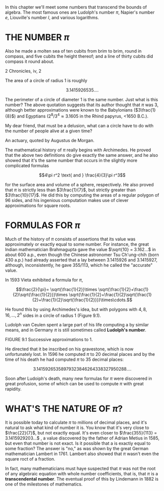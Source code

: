 In this chapter we'll meet some numbers that transcend the bounds of
algebra. The most famous ones are Ludolph's number $\pi$, Napier's
number $e$, Liouville's number $l$, and various logarithms.

# THE NUMBER $\pi$

Also he made a molten sea of ten cubits from brim to brim, round in
compass, and five cubits the height thereof; and a line of thirty cubits
did compass it round about.

2 Chronicles, iv, 2

The area of a circle of radius $1$ is roughly

$$3.1415926535 ....$$

The perimeter of a circle of diameter $1$ is the same number. Just what
is this number? The above quotation suggests that its author thought
that $\pi$ was $3$, although better approximations were known to the
Babylonians ($3\frac{1}{8}$) and Egyptians ($2^8/3^4 \approx 3.1605$ in
the Rhind papyrus, \<1650 B.C.).

My dear friend, that must be a delusion, what can a circle have to do
with the number of people alive at a given time?

An actuary, quoted by Augustus de Morgan.

The mathematical history of $\pi$ really begins with Archimedes. He
proved that the above two definitions do give exactly the same answer,
and he also showed that it's the same number that occurs in the slightly
more complicated formulas

$$4\pi r^2 \text{ and } \frac{4}{3}\pi r^3$$

for the surface area and volume of a sphere, respectively. He also
proved that $\pi$ is strictly less than $3\frac{1}{7}$, but strictly
greater than $3\frac{10}{17}$. He did this by computing the areas of a
regular polygon of $96$ sides, and his ingenious computation makes use
of clever approximations for square roots.

# FORMULAS FOR $\pi$

Much of the history of $\pi$ consists of assertions that its value was
approximately or exactly equal to some number. For instance, the great
Indian mathematician Brahmagupta gave the value $\sqrt{10} = 3.162...$
in about 600 a.p., even though the Chinese astronomer Tsu Ch'ung-chih
(born 430 a.p.) had already asserted that a lay between $3.1415926$ and
$3.1415927$, although, inconsistently, he gave $355/113$, which he
called the "accurate" value.

In 1593 Vieta exhibited a formula for $\pi$,

$$\frac{2}{\pi}=
    \sqrt{\frac{1}{2}}\times
    \sqrt{\frac{1}{2}+\frac{1}{2}\sqrt{\frac{1}{2}}}\times
    \sqrt{\frac{1}{2}+\frac{1}{2}\sqrt{\frac{1}{2}+\frac{1}{2}\sqrt{\frac{1}{2}}}}\times\cdots.$$

He found this by using Archimedes's idea, but with polygons with
$4, 8, 16,... , 2^n$ sides in a circle of radius $1$ (Figure 9.1).

Ludolph van Ceulen spent a large part of his life computing a by similar
means, and in Germany $\pi$ is still sometimes called **Ludolph's
number**.

FIGURE 9.1 Successive approximations to $1$.

He directed that it be inscribed on his gravestone, which is now
unfortunately lost. In 1596 he computed $\pi$ to $20$ decimal places and
by the time of his death he had computed $\pi$ to $35$ decimal places:

$$3.14159 26535 89793 23846 26433 83279 50288....$$

Soon after Ludoiph's death, many new formulas for $\pi$ were discovered
in great profusion, some of which can be used to compute $\pi$ with
great rapidity.

# WHAT'S THE NATURE OF $\pi$?

It is possible today to calculate $\pi$ to millions of decimal places,
and it's natural to ask what kind of number it is. You know that it's
very close to $\frac{22}{7}$, but not exactly equal. It's even closer to
$\frac{355}{113} = 3.1415929203...$ , a value discovered by the father
of Adrian Metius in 1585, but even that number is not exact. Is it
possible that a is exactiy equal to some fraction? The answer is "no,"
as was shown by the great German mathematician Lambert in 1761. Lambert
also showed that $\pi$ wasn't even the square roct of a fraction.

In fact, many mathematicians must haye suspected that $\pi$ was not the
root of any algebraic equation with whole number coefficients, that is,
that $\pi$ is a **transcendental number**. The eventual proof of this by
Lindemann in 1882 is one of the milestones of mathematics.
